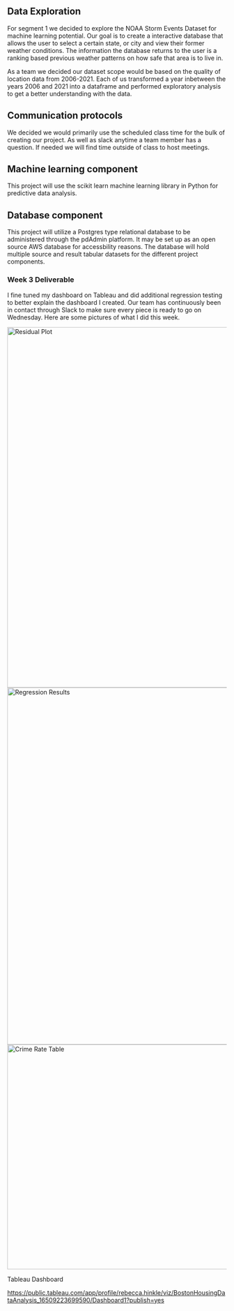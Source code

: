 ## Data Exploration
For segment 1 we decided to explore the NOAA Storm Events Dataset for machine learning potential. Our goal is to create a interactive database that allows the user to select a certain state, or city and view their former weather conditions. The information the database returns to the user is a ranking based previous weather patterns on how safe that area is to live in.

As a team we decided our dataset scope would be based on the quality of location data from 2006-2021. Each of us transformed a year inbetween the years 2006 and 2021 into a dataframe and performed exploratory analysis to get a better understanding with the data.

## Communication protocols
We decided we would primarily use the scheduled class time for the bulk of creating our project. As well as slack anytime a team member has a question. If needed we will find time outside of class to host meetings.

## Machine learning component
This project will use the scikit learn machine learning library in Python for predictive data analysis.

## Database component
This project will utilize a Postgres type relational database  to be administered through the pdAdmin platform. It may be set up as an open source AWS database for accessbility reasons. The database will hold multiple source and result tabular datasets for the different project components. 


### Week 3 Deliverable

I fine tuned my dashboard on Tableau and did additional regression testing to better explain the dashboard I created. Our team has continuously been in contact through Slack to make sure every piece is ready to go on Wednesday. Here are some pictures of what I did this week.

<img width="827" alt="Residual Plot" src="https://user-images.githubusercontent.com/94575416/166180950-2e80b1a5-0b29-4119-b365-0a02c471d425.png">

<img width="819" alt="Regression Results" src="https://user-images.githubusercontent.com/94575416/166180958-310ccc25-ac00-48b0-99a1-a48fdb08d6b5.png">

<img width="516" alt="Crime Rate Table" src="https://user-images.githubusercontent.com/94575416/166180971-0e3b4026-9bcf-4a66-8d6e-35d6a55f3d8e.png">


Tableau Dashboard

https://public.tableau.com/app/profile/rebecca.hinkle/viz/BostonHousingDataAnalysis_16509223699590/Dashboard1?publish=yes
